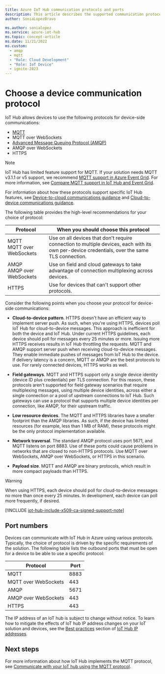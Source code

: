 ```yaml
---
title: Azure IoT Hub communication protocols and ports
description: This article describes the supported communication protocols for device-to-cloud and cloud-to-device communications and the port numbers that must be open for those protocols.
author: SoniaLopezBravo

ms.author: sonialopez
ms.service: azure-iot-hub
ms.topic: concept-article
ms.date: 11/21/2022
ms.custom:
  - amqp
  - mqtt
  - "Role: Cloud Development"
  - "Role: IoT Device"
  - ignite-2023
---
```


# Choose a device communication protocol

IoT Hub allows devices to use the following protocols for device-side communications:

* [MQTT](https://docs.oasis-open.org/mqtt/mqtt/v3.1.1/mqtt-v3.1.1.pdf)
* MQTT over WebSockets
* [Advanced Message Queuing Protocol (AMQP)](https://docs.oasis-open.org/amqp/core/v1.0/os/amqp-core-complete-v1.0-os.pdf)
* AMQP over WebSockets
* HTTPS

> [!NOTE]
> IoT Hub has limited feature support for MQTT. If your solution needs MQTT v3.1.1 or v5 support, we recommend [MQTT support in Azure Event Grid](../event-grid/mqtt-overview.md). For more information, see [Compare MQTT support in IoT Hub and Event Grid](../iot/iot-mqtt-connect-to-iot-hub.md#compare-mqtt-support-in-iot-hub-and-event-grid).

For information about how these protocols support specific IoT Hub features, see [Device-to-cloud communications guidance](iot-hub-devguide-d2c-guidance.md) and [Cloud-to-device communications guidance](iot-hub-devguide-c2d-guidance.md).

The following table provides the high-level recommendations for your choice of protocol:

| Protocol | When you should choose this protocol |
| --- | --- |
| MQTT <br> MQTT over WebSockets | Use on all devices that don't require connection to multiple devices, each with its own per-device credentials, over the same TLS connection. |
| AMQP <br> AMQP over WebSockets | Use on field and cloud gateways to take advantage of connection multiplexing across devices. |
| HTTPS | Use for devices that can't support other protocols. |

Consider the following points when you choose your protocol for device-side communications:

* **Cloud-to-device pattern**. HTTPS doesn't have an efficient way to implement server push. As such, when you're using HTTPS, devices poll IoT Hub for cloud-to-device messages. This approach is inefficient for both the device and IoT Hub. Under current HTTPS guidelines, each device should poll for messages every 25 minutes or more. Issuing more HTTPS receives results in IoT Hub throttling the requests. MQTT and AMQP support server push when receiving cloud-to-device messages. They enable immediate pushes of messages from IoT Hub to the device. If delivery latency is a concern, MQTT or AMQP are the best protocols to use. For rarely connected devices, HTTPS works as well.

* **Field gateways**. MQTT and HTTPS support only a single device identity (device ID plus credentials) per TLS connection. For this reason, these protocols aren't supported for field gateway scenarios that require multiplexing messages, using multiple device identities, across either a single connection or a pool of upstream connections to IoT Hub. Such gateways can use a protocol that supports multiple device identities per connection, like AMQP, for their upstream traffic.

* **Low resource devices**. The MQTT and HTTPS libraries have a smaller footprint than the AMQP libraries. As such, if the device has limited resources (for example, less than 1 MB of RAM), these protocols might be the only protocol implementation available.

* **Network traversal**. The standard AMQP protocol uses port 5671, and MQTT listens on port 8883. Use of these ports could cause problems in networks that are closed to non-HTTPS protocols. Use MQTT over WebSockets, AMQP over WebSockets, or HTTPS in this scenario.

* **Payload size**. MQTT and AMQP are binary protocols, which result in more compact payloads than HTTPS.

> [!WARNING]
> When using HTTPS, each device should poll for cloud-to-device messages no more than once every 25 minutes. In development, each device can poll more frequently, if desired.

[!INCLUDE [iot-hub-include-x509-ca-signed-support-note](../../includes/iot-hub-include-x509-ca-signed-support-note.md)]

## Port numbers

Devices can communicate with IoT Hub in Azure using various protocols. Typically, the choice of protocol is driven by the specific requirements of the solution. The following table lists the outbound ports that must be open for a device to be able to use a specific protocol:

| Protocol | Port |
| --- | --- |
| MQTT | 8883 |
| MQTT over WebSockets | 443 |
| AMQP | 5671 |
| AMQP over WebSockets | 443 |
| HTTPS | 443 |

The IP address of an IoT hub is subject to change without notice. To learn how to mitigate the effects of IoT hub IP address changes on your IoT solution and devices, see the [Best practices](iot-hub-understand-ip-address.md#best-practices) section of [IoT Hub IP addresses](iot-hub-understand-ip-address.md).

## Next steps

For more information about how IoT Hub implements the MQTT protocol, see [Communicate with your IoT hub using the MQTT protocol](../iot/iot-mqtt-connect-to-iot-hub.md).
